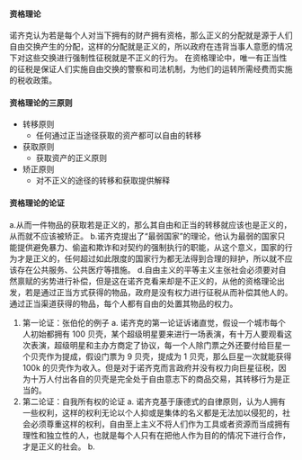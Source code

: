 #### 资格理论
诺齐克认为若是每个人对当下拥有的财产拥有资格，那么正义的分配就是源于人们自由交换产生的分配，这样的分配就是正义的，所以政府在违背当事人意愿的情况下对这些交换进行强制性征税就是不正义的行为。
在资格理论中，唯一有正当性的征税是保证人们实施自由交换的警察和司法机制，为他们的运转所需经费而实施的税收政策。

#### 资格理论的三原则
* 转移原则
  * 任何通过正当途径获取的资产都可以自由的转移
* 获取原则
  * 获取资产的正义原则
* 矫正原则
  * 对不正义的途径的转移和获取提供解释
  
#### 资格理论的论证
a.从而一件物品的获取若是正义的，那么其自由和正当的转移就应该也是正义的，从而就不应该被矫正。
b.诺齐克提出了“最弱国家”的理论，他认为最弱的国家只能提供避免暴力、偷盗和欺诈和对契约的强制执行的职能，从这个意义，国家的行为才是正义的，任何超过如此限度的国家行为都无法得到合理的辩护，所以就不应该存在公共服务、公共医疗等措施。
d.自由主义的平等主义主张社会必须要对自然禀赋的劣势进行补偿，但是这在诺齐克看来却是不正义的，从他的资格理论出发，若是通过正当方式获得的物品，政府是没有权力进行征税从而补偿其他人的。通过正当渠道获得的物品，每个人都有自由的处置其物品的权力。
1. 第一论证：张伯伦的例子
   a. 诺齐克的第一论证诉诸直觉，假设一个城市每个人初始都拥有 100 贝壳，某个超级明星要来进行一场表演，有十万人要观看这次表演，超级明星和主办方商定了协议，每一个人除门票之外还要付给巨星一个贝壳作为提成，假设门票为 9 贝壳，提成为 1 贝壳，那么巨星一次就能获得 100k 的贝壳作为收入。但是对于诺齐克而言政府并没有权力向巨星征税，因为十万人付出各自的贝壳是完全处于自由意志下的商品交易，其转移行为是正当的。
2. 第二论证：自我所有权的论证
   a. 诺齐克基于康德式的自律原则，认为人拥有一些权利，这样的权利无论以个人抑或是集体的名义都是无法加以侵犯的，社会必须尊重这样的权利，自由至上主义不将人们作为工具或者资源而当成拥有理性和独立性的人，也就是每个人只有在把他人作为目的的情况下进行合作，才是正义的社会。
   b. 

